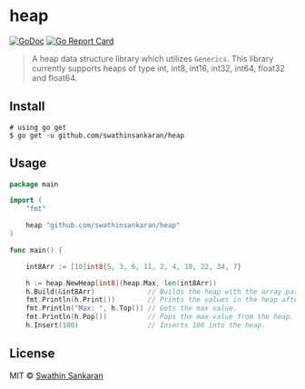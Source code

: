 # heap

[![GoDoc](https://godoc.org/github.com/swathinsankaran/heap?status.svg)](https://godoc.org/github.com/swathinsankaran/heap)
[![Go Report Card](https://goreportcard.com/badge/github.com/swathinsankaran/heap)](https://goreportcard.com/report/github.com/swathinsankaran/heap)

> A heap data structure library which utilizes `Generics`. This library currently supports heaps of type int, int8, int16, int32, int64, float32 and float64.

## Install

```
# using go get
$ go get -u github.com/swathinsankaran/heap
```

## Usage

```go
package main

import (
	"fmt"

	heap "github.com/swathinsankaran/heap"
)

func main() {

	int8Arr := [10]int8{5, 3, 6, 11, 2, 4, 10, 22, 34, 7}

	h := heap.NewHeap[int8](heap.Max, len(int8Arr))
	h.Build(&int8Arr)             // Builds the heap with the array passed.
	fmt.Println(h.Print())        // Prints the values in the heap after heapify.
	fmt.Println("Max: ", h.Top()) // Gets the max value.
	fmt.Println(h.Pop())          // Pops the max value from the heap.
	h.Insert(100)                 // Inserts 100 into the heap.
```

## License

MIT © [Swathin Sankaran](https://github.com/swathinsankaran)

